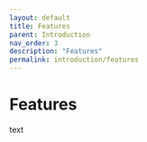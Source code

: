 ```yaml
---
layout: default
title: Features
parent: Introduction
nav_order: 3
description: "Features"
permalink: introduction/features
---
```


# Features

text
